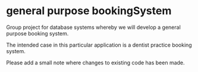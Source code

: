 # general purpose bookingSystem

Group project for database systems whereby we will develop a general purpose booking system. 

The intended case in this particular application is a dentist practice booking system.

Please add a small note where changes to existing code has been made.